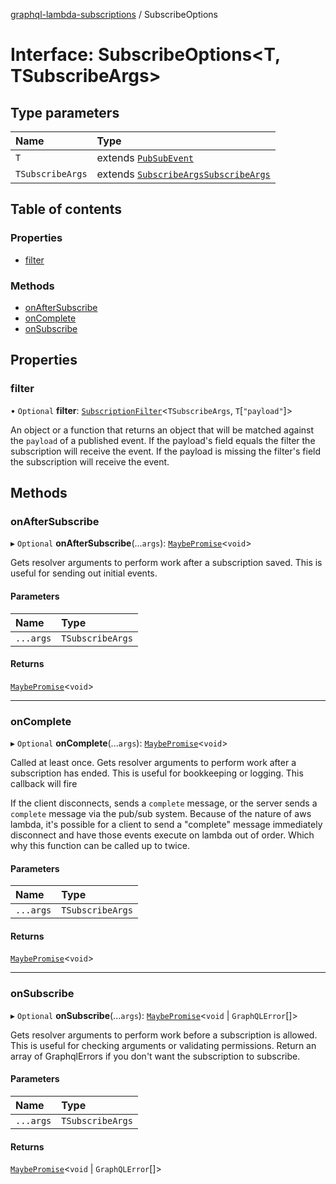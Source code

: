 [graphql-lambda-subscriptions](../README.md) / SubscribeOptions

# Interface: SubscribeOptions<T, TSubscribeArgs\>

## Type parameters

| Name | Type |
| :------ | :------ |
| `T` | extends [`PubSubEvent`](PubSubEvent.md) |
| `TSubscribeArgs` | extends [`SubscribeArgs`](../README.md#subscribeargs)[`SubscribeArgs`](../README.md#subscribeargs) |

## Table of contents

### Properties

- [filter](SubscribeOptions.md#filter)

### Methods

- [onAfterSubscribe](SubscribeOptions.md#onaftersubscribe)
- [onComplete](SubscribeOptions.md#oncomplete)
- [onSubscribe](SubscribeOptions.md#onsubscribe)

## Properties

### filter

• `Optional` **filter**: [`SubscriptionFilter`](../README.md#subscriptionfilter)<`TSubscribeArgs`, `T`[``"payload"``]\>

An object or a function that returns an object that will be matched against the `payload` of a published event. If the payload's field equals the filter the subscription will receive the event. If the payload is missing the filter's field the subscription will receive the event.

## Methods

### onAfterSubscribe

▸ `Optional` **onAfterSubscribe**(...`args`): [`MaybePromise`](../README.md#maybepromise)<`void`\>

Gets resolver arguments to perform work after a subscription saved. This is useful for sending out initial events.

#### Parameters

| Name | Type |
| :------ | :------ |
| `...args` | `TSubscribeArgs` |

#### Returns

[`MaybePromise`](../README.md#maybepromise)<`void`\>

___

### onComplete

▸ `Optional` **onComplete**(...`args`): [`MaybePromise`](../README.md#maybepromise)<`void`\>

Called at least once. Gets resolver arguments to perform work after a subscription has ended. This is useful for bookkeeping or logging. This callback will fire

If the client disconnects, sends a `complete` message, or the server sends a `complete` message via the pub/sub system. Because of the nature of aws lambda, it's possible for a client to send a "complete" message immediately disconnect and have those events execute on lambda out of order. Which why this function can be called up to twice.

#### Parameters

| Name | Type |
| :------ | :------ |
| `...args` | `TSubscribeArgs` |

#### Returns

[`MaybePromise`](../README.md#maybepromise)<`void`\>

___

### onSubscribe

▸ `Optional` **onSubscribe**(...`args`): [`MaybePromise`](../README.md#maybepromise)<`void` \| `GraphQLError`[]\>

Gets resolver arguments to perform work before a subscription is allowed. This is useful for checking arguments or
validating permissions. Return an array of GraphqlErrors if you don't want the subscription to subscribe.

#### Parameters

| Name | Type |
| :------ | :------ |
| `...args` | `TSubscribeArgs` |

#### Returns

[`MaybePromise`](../README.md#maybepromise)<`void` \| `GraphQLError`[]\>
